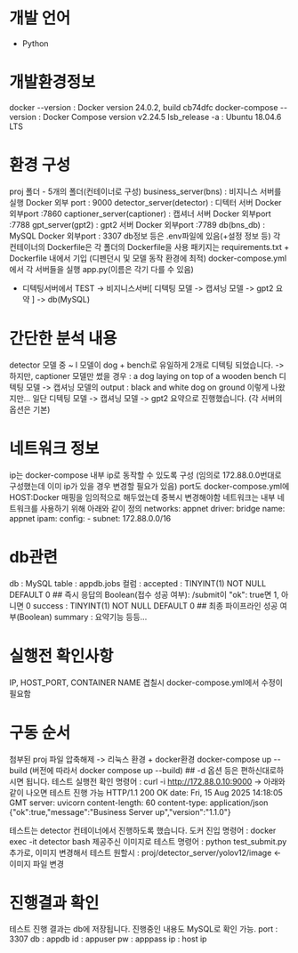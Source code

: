 # 개발 언어 
+ Python

# 개발환경정보
docker --version : Docker version 24.0.2, build cb74dfc
docker-compose --version : Docker Compose version v2.24.5
lsb_release -a : Ubuntu 18.04.6 LTS

# 환경 구성
proj 폴더 - 5개의 폴더(컨테이너로 구성)
business_server(bns) : 비지니스 서버를 실행 Docker 외부 port : 9000
detector_server(detector) : 디텍터 서버 Docker 외부port :7860
captioner_server(captioner) : 캡셔너 서버 Docker 외부port :7788
gpt_server(gpt2) : gpt2 서버 Docker 외부port :7789
db(bns_db) : MySQL Docker 외부port :  3307
db정보 등은 .env파일에 있음(+설정 정보 등)
각 컨테이너의 Dockerfile은 각 폴더의 Dockerfile을 사용
패키지는 requirements.txt + Dockerfile 내에서 기입 (디펜던시 및 모델 동작 환경에 최적)
docker-compose.yml에서 각 서버들을 실행 app.py(이름은 각기 다를 수 있음)

+ 디텍팅서버에서 TEST -> 비지니스서버[ 디텍팅 모델 -> 캡셔닝 모델 -> gpt2 요약 ] -> db(MySQL)

# 간단한 분석 내용
detector 모델 중 ~ l 모델이 dog + bench로 유일하게 2개로 디텍팅 되었습니다.
-> 하지만,
captioner 모델만 썼을 경우  : a dog laying on top of a wooden bench
디텍팅 모델 -> 캡셔닝 모델의 output : black and white dog on ground
이렇게 나왔지만... 일단 디텍팅 모델 -> 캡셔닝 모델 -> gpt2 요약으로 진행했습니다. (각 서버의 옵션은 기본)

# 네트워크 정보
ip는 docker-compose 내부 ip로 동작할 수 있도록 구성 (임의로 172.88.0.0번대로 구성했는데 이미 ip가 있을 경우 변경할 필요가 있음)
port도 docker-compose.yml에 HOST:Docker 매핑을 임의적으로 해두었는데 중복시 변경해야함
네트워크는 내부 네트워크를 사용하기 위해 아래와 같이 정의
networks:  appnet
    driver: bridge
    name: appnet
    ipam:
      config:
        - subnet: 172.88.0.0/16

# db관련
db : MySQL
table : appdb.jobs
컬럼 :
accepted : TINYINT(1)   NOT NULL DEFAULT 0   ## 즉시 응답의 Boolean(접수 성공 여부): /submit이 "ok": true면 1, 아니면 0
success : TINYINT(1)   NOT NULL DEFAULT 0  ## 최종 파이프라인 성공 여부(Boolean)
summary : 요약기능
등등...


# 실행전 확인사항
IP, HOST_PORT, CONTAINER NAME 겹칠시 docker-compose.yml에서 수정이 필요함

# 구동 순서
첨부된 proj 파일 압축해제 -> 리눅스 환경 + docker환경
docker-compose up --build
(버전에 따라서 docker compose up --build) ## -d 옵션 등은 편하신대로하시면 됩니다.
테스트 실행전 확인 명령어 : curl -i http://172.88.0.10:9000
-> 아래와 같이 나오면 테스트 진행 가능
HTTP/1.1 200 OK
date: Fri, 15 Aug 2025 14:18:05 GMT
server: uvicorn
content-length: 60
content-type: application/json
{"ok":true,"message":"Business Server up","version":"1.1.0"}

테스트는 detector 컨테이너에서 진행하도록 했습니다.
도커 진입 명령어 : docker exec -it detector bash
제공주신 이미지로 테스트 명령어 : python test_submit.py
추가로, 이미지 변경해서 테스트 원할시 : proj/detector_server/yolov12/image <- 이미지 파일 변경

# 진행결과 확인
테스트 진행 결과는 db에 저장됩니다. 진행중인 내용도 MySQL로 확인 가능.
port : 3307
db : appdb
id : appuser
pw : apppass
ip : host ip

